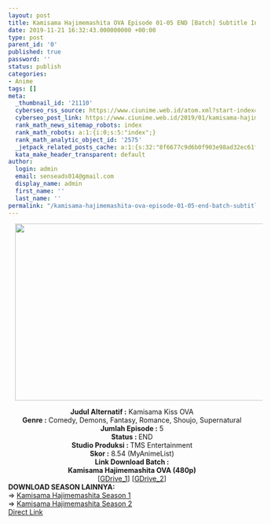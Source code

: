 ```yaml
---
layout: post
title: Kamisama Hajimemashita OVA Episode 01-05 END [Batch] Subtitle Indonesia
date: 2019-11-21 16:32:43.000000000 +00:00
type: post
parent_id: '0'
published: true
password: ''
status: publish
categories:
- Anime
tags: []
meta:
  _thumbnail_id: '21110'
  cyberseo_rss_source: https://www.ciunime.web.id/atom.xml?start-index=1651&max-results=150
  cyberseo_post_link: https://www.ciunime.web.id/2019/01/kamisama-hajimemashita-ova-episode-01.html
  rank_math_news_sitemap_robots: index
  rank_math_robots: a:1:{i:0;s:5:"index";}
  rank_math_analytic_object_id: '2575'
  _jetpack_related_posts_cache: a:1:{s:32:"8f6677c9d6b0f903e98ad32ec61f8deb";a:2:{s:7:"expires";i:1653292670;s:7:"payload";a:0:{}}}
  kata_make_header_transparent: default
author:
  login: admin
  email: senseads014@gmail.com
  display_name: admin
  first_name: ''
  last_name: ''
permalink: "/kamisama-hajimemashita-ova-episode-01-05-end-batch-subtitle-indonesia/"
---
```

<div class="separator" style="clear: both; text-align: center;"><a href="https://1.bp.blogspot.com/-fiFco_Ogfm8/XDS3AFyhOrI/AAAAAAAAGuc/52Gh1TJLbmEbDZRxuBgn82K-ODOUlm24ACPcBGAYYCw/s1600/Kamisama%2BHajimemashita%2BOVA.jpg" imageanchor="1" style="margin-left: 1em; margin-right: 1em;"><img border="0" data-original-height="720" data-original-width="1280" height="360" src="{{ site.baseurl }}/assets/2019/11/Kamisama%2BHajimemashita%2BOVA.jpg" width="640" /></a></div>
<p>
<div style="text-align: center;"><b>Judul Alternatif :</b> Kamisama Kiss OVA</div>
<div style="text-align: center;"><b><b>Genre :</b></b> Comedy, Demons, Fantasy, Romance, Shoujo, Supernatural</div>
<div style="text-align: center;"><b>Jumlah Episode :</b> 5<br /><b>Status :&nbsp;</b>END<br /><b>Studio Produksi : </b>TMS Entertainment</div>
<div style="text-align: center;"><b>Skor :</b> 8.54 (MyAnimeList)</div>
<div style="text-align: justify;"></div>
<div style="text-align: justify;"></div>
<div style="text-align: center;"><b>Link Download Batch :</b></div>
<div style="text-align: center;">
<div style="text-align: center;"><b>Kamisama Hajimemashita OVA (480p)</b></div>
</div>
<div style="text-align: center;">[<a href="https://drive.google.com/uc?id=1E_Gz8UCuYxiHmwuotGduM4OXflY9zPPC" target="_blank" rel="noopener">GDrive_1</a>] [<a href="https://drive.google.com/uc?id=0B_m30HNL2LX1Tkh0SVNDV1VPMkk" target="_blank" rel="noopener">GDrive_2</a>]</div>
<div style="text-align: center;">
<div style="text-align: justify;"></div>
<div style="text-align: justify;"></div>
<div style="text-align: justify;"><b>DOWNLOAD SEASON LAINNYA:</b></div>
<div style="text-align: justify;"></div>
<div style="text-align: justify;">=&gt; <a href="https://www.ciunime.web.id/2019/01/kamisama-hajimemashita-season-1-episode.html" target="_blank" rel="noopener">Kamisama Hajimemashita Season 1</a><br />=&gt; <a href="https://www.ciunime.web.id/2019/01/kamisama-hajimemashita-season-2-episode.html" target="_blank" rel="noopener">Kamisama Hajimemashita Season 2</a></div>
<div style="text-align: justify;"></div>
</div>
<link rel="stylesheet" href="https://cdnjs.cloudflare.com/ajax/libs/font-awesome/4.7.0/css/font-awesome.min.css" />
<div class="divbtn"> <a href="https://handymansurrender.com/fihup8buzv?key=94550f7ce39444073321dde3b8782f97" class="btn"><i class="fa fa-download"></i> Direct Link</a> </div>
